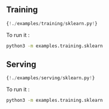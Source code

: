 ## Training

```python
{!./examples/training/sklearn.py!}
```

To run it : 

```bash
python3 -m examples.training.sklearn
```

## Serving

```python
{!./examples/serving/sklearn.py!}
```

To run it : 

```bash
python3 -m examples.training.sklearn
```
